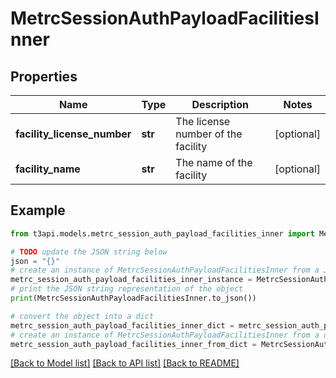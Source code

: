 # MetrcSessionAuthPayloadFacilitiesInner


## Properties

Name | Type | Description | Notes
------------ | ------------- | ------------- | -------------
**facility_license_number** | **str** | The license number of the facility | [optional] 
**facility_name** | **str** | The name of the facility | [optional] 

## Example

```python
from t3api.models.metrc_session_auth_payload_facilities_inner import MetrcSessionAuthPayloadFacilitiesInner

# TODO update the JSON string below
json = "{}"
# create an instance of MetrcSessionAuthPayloadFacilitiesInner from a JSON string
metrc_session_auth_payload_facilities_inner_instance = MetrcSessionAuthPayloadFacilitiesInner.from_json(json)
# print the JSON string representation of the object
print(MetrcSessionAuthPayloadFacilitiesInner.to_json())

# convert the object into a dict
metrc_session_auth_payload_facilities_inner_dict = metrc_session_auth_payload_facilities_inner_instance.to_dict()
# create an instance of MetrcSessionAuthPayloadFacilitiesInner from a dict
metrc_session_auth_payload_facilities_inner_from_dict = MetrcSessionAuthPayloadFacilitiesInner.from_dict(metrc_session_auth_payload_facilities_inner_dict)
```
[[Back to Model list]](../README.md#documentation-for-models) [[Back to API list]](../README.md#documentation-for-api-endpoints) [[Back to README]](../README.md)


